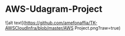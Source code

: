 # AWS-Udagram-Project

![alt text](https://github.com/amefonaffia/TK-AWSCloudInfra/blob/master/AWS Project.png?raw=true)
